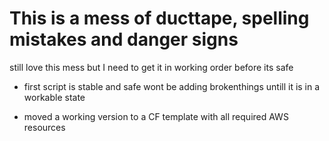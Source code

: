 # This is a mess of ducttape, spelling mistakes and danger signs 
still love this mess but I need to get it in working order before its safe
- first script is stable and safe wont be adding brokenthings untill it is in a workable state


- moved a working version to a CF template with all required AWS resources
